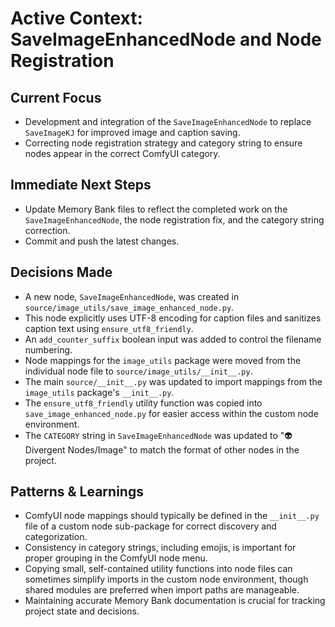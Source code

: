 # Active Context: SaveImageEnhancedNode and Node Registration

## Current Focus
- Development and integration of the `SaveImageEnhancedNode` to replace `SaveImageKJ` for improved image and caption saving.
- Correcting node registration strategy and category string to ensure nodes appear in the correct ComfyUI category.

## Immediate Next Steps
- Update Memory Bank files to reflect the completed work on the `SaveImageEnhancedNode`, the node registration fix, and the category string correction.
- Commit and push the latest changes.

## Decisions Made
- A new node, `SaveImageEnhancedNode`, was created in `source/image_utils/save_image_enhanced_node.py`.
- This node explicitly uses UTF-8 encoding for caption files and sanitizes caption text using `ensure_utf8_friendly`.
- An `add_counter_suffix` boolean input was added to control the filename numbering.
- Node mappings for the `image_utils` package were moved from the individual node file to `source/image_utils/__init__.py`.
- The main `source/__init__.py` was updated to import mappings from the `image_utils` package's `__init__.py`.
- The `ensure_utf8_friendly` utility function was copied into `save_image_enhanced_node.py` for easier access within the custom node environment.
- The `CATEGORY` string in `SaveImageEnhancedNode` was updated to "👽 Divergent Nodes/Image" to match the format of other nodes in the project.

## Patterns & Learnings
- ComfyUI node mappings should typically be defined in the `__init__.py` file of a custom node sub-package for correct discovery and categorization.
- Consistency in category strings, including emojis, is important for proper grouping in the ComfyUI node menu.
- Copying small, self-contained utility functions into node files can sometimes simplify imports in the custom node environment, though shared modules are preferred when import paths are manageable.
- Maintaining accurate Memory Bank documentation is crucial for tracking project state and decisions.
